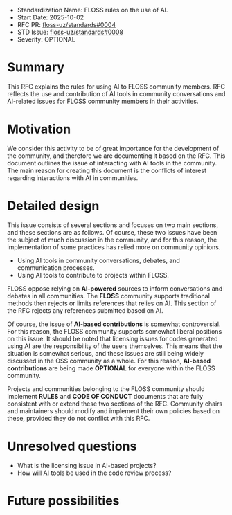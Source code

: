 - Standardization Name: FLOSS rules on the use of AI.
- Start Date: 2025-10-02
- RFC PR: [floss-uz/standards#0004](https://github.com/floss-uz/standards/pull/4)
- STD Issue: [floss-uz/standards#0008](https://github.com/floss-uz/standards/issues/8)
- Severity: OPTIONAL

# Summary

[summary]: #summary

This RFC explains the rules for using AI to FLOSS community members. RFC reflects the use and contribution of AI tools in community conversations and AI-related issues for FLOSS community members in their activities.

# Motivation

[motivation]: #motivation

We consider this activity to be of great importance for the development of the community, and therefore we are documenting it based on the RFC. This document outlines the issue of interacting with AI tools in the community. The main reason for creating this document is the conflicts of interest regarding interactions with AI in communities. 


# Detailed design

[detailed-design]: #detailed-design

This issue consists of several sections and focuses on two main sections, and these sections are as follows. Of course, these two issues have been the subject of much discussion in the community, and for this reason, the implementation of some practices has relied more on community opinions.

- Using AI tools in community conversations, debates, and communication processes.
- Using AI tools to contribute to projects within FLOSS. 

FLOSS oppose relying on **AI-powered** sources to inform conversations and debates in all communities. The **FLOSS** community supports traditional methods then rejects or limits references that relies on AI. This section of the RFC rejects any references submitted based on AI. 

Of course, the issue of **AI-based contributions** is somewhat controversial. For this reason, the FLOSS community supports somewhat liberal positions on this issue. It should be noted that licensing issues for codes generated using AI are the responsibility of the users themselves. This means that the situation is somewhat serious, and these issues are still being widely discussed in the OSS community as a whole. For this reason, **AI-based contributions** are being made **OPTIONAL** for everyone within the FLOSS community.

Projects and communities belonging to the FLOSS community should implement **RULES** and **CODE OF CONDUCT** documents that are fully consistent with or extend these two sections of the RFC. Community chairs and maintainers should modify and implement their own policies based on these, provided they do not conflict with this RFC.

# Unresolved questions

[unresolved-questions]: #unresolved-questions

- What is the licensing issue in AI-based projects?
- How will AI tools be used in the code review process?

# Future possibilities

[future-possibilities]: #future-possibilities